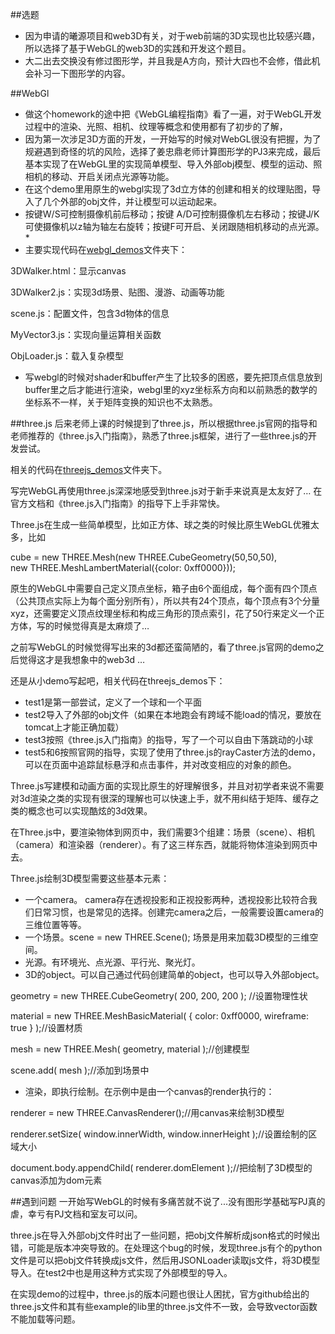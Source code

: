 
##选题
* 因为申请的曦源项目和web3D有关，对于web前端的3D实现也比较感兴趣，所以选择了基于WebGL的web3D的实践和开发这个题目。
* 大二出去交换没有修过图形学，并且我是A方向，预计大四也不会修，借此机会补习一下图形学的内容。


##WebGl
* 做这个homework的途中把《WebGL编程指南》看了一遍，对于WebGL开发过程中的渲染、光照、相机、纹理等概念和使用都有了初步的了解，
* 因为第一次涉足3D方面的开发，一开始写的时候对WebGL很没有把握，为了规避遇到奇怪的坑的风险，选择了姜忠鼎老师计算图形学的PJ3来完成，最后基本实现了在WebGL里的实现简单模型、导入外部obj模型、模型的运动、照相机的移动、开启关闭点光源等功能。
* 在这个demo里用原生的webgl实现了3d立方体的创建和相关的纹理贴图，导入了几个外部的obj文件，并让模型可以运动起来。
* 按键W/S可控制摄像机前后移动；按键 A/D可控制摄像机左右移动；按键J/K可使摄像机以z轴为轴左右旋转；按键F可开启、关闭跟随相机移动的点光源。*
* 主要实现代码在[webgl_demos](https://github.com/WendyFDU/web/tree/master/web_hw2/webgl_demos)文件夹下：

 3DWalker.html：显示canvas

 3DWalker2.js：实现3d场景、贴图、漫游、动画等功能

 scene.js：配置文件，包含3d物体的信息

 MyVector3.js：实现向量运算相关函数

 ObjLoader.js：载入复杂模型
* 写webgl的时候对shader和buffer产生了比较多的困惑，要先把顶点信息放到buffer里之后才能进行渲染，webgl里的xyz坐标系方向和以前熟悉的数学的坐标系不一样，关于矩阵变换的知识也不太熟悉。




##three.js
后来老师上课的时候提到了three.js，所以根据three.js官网的指导和老师推荐的《three.js入门指南》，熟悉了three.js框架，进行了一些three.js的开发尝试。

相关的代码在[threejs_demos](https://github.com/WendyFDU/web/tree/master/web_hw2/threejs_demos)文件夹下。

写完WebGL再使用three.js深深地感受到three.js对于新手来说真是太友好了…
在官方文档和《three.js入门指南》的指导下上手非常快。

Three.js在生成一些简单模型，比如正方体、球之类的时候比原生WebGL优雅太多，比如

cube = new THREE.Mesh(new THREE.CubeGeometry(50,50,50),        
new THREE.MeshLambertMaterial({color: 0xff0000}));

原生的WebGL中需要自己定义顶点坐标，箱子由6个面组成，每个面有四个顶点（公共顶点实际上为每个面分别所有），所以共有24个顶点，每个顶点有3个分量xyz，还需要定义顶点纹理坐标和构成三角形的顶点索引，花了50行来定义一个正方体，写的时候觉得真是太麻烦了…

之前写WebGL的时候觉得写出来的3d都还蛮简陋的，看了three.js官网的demo之后觉得这才是我想象中的web3d …

还是从小demo写起吧，相关代码在threejs_demos下：

* test1是第一部尝试，定义了一个球和一个平面
* test2导入了外部的obj文件（如果在本地跑会有跨域不能load的情况，要放在tomcat上才能正确加载）
* test3按照《three.js入门指南》的指导，写了一个可以自由下落跳动的小球
* test5和6按照官网的指导，实现了使用了three.js的rayCaster方法的demo，可以在页面中追踪鼠标悬浮和点击事件，并对改变相应的对象的颜色。

Three.js写建模和动画方面的实现比原生的好理解很多，并且对初学者来说不需要对3d渲染之类的实现有很深的理解也可以快速上手，就不用纠结于矩阵、缓存之类的概念也可以实现酷炫的3d效果。

在Three.js中，要渲染物体到网页中，我们需要3个组建：场景（scene）、相机（camera）和渲染器（renderer）。有了这三样东西，就能将物体渲染到网页中去。

Three.js绘制3D模型需要这些基本元素：

* 一个camera。 camera存在透视投影和正视投影两种，透视投影比较符合我们日常习惯，也是常见的选择。创建完camera之后，一般需要设置camera的三维位置等等。
* 一个场景。scene = new THREE.Scene(); 场景是用来加载3D模型的三维空间。
* 光源。有环境光、点光源、平行光、聚光灯。
* 3D的object。可以自己通过代码创建简单的object，也可以导入外部object。 

 geometry = new THREE.CubeGeometry( 200, 200, 200 ); //设置物理性状 

 material = new THREE.MeshBasicMaterial( { color: 0xff0000, wireframe: true } );//设置材质 
 
 mesh = new THREE.Mesh( geometry, material );//创建模型 

 scene.add( mesh );//添加到场景中　　
* 渲染，即执行绘制。在示例中是由一个canvas的render执行的：
 
 renderer = new THREE.CanvasRenderer();//用canvas来绘制3D模型

 renderer.setSize( window.innerWidth, window.innerHeight );//设置绘制的区域大小
 
 document.body.appendChild( renderer.domElement );//把绘制了3D模型的canvas添加为dom元素　　


##遇到问题
一开始写WebGL的时候有多痛苦就不说了...没有图形学基础写PJ真的虐，幸亏有PJ文档和室友可以问。

three.js在导入外部obj文件时出了一些问题，把obj文件解析成json格式的时候出错，可能是版本冲突导致的。在处理这个bug的时候，发现three.js有个的python文件是可以把obj文件转换成js文件，然后用JSONLoader读取js文件，将3D模型导入。在test2中也是用这种方式实现了外部模型的导入。

在实现demo的过程中，three.js的版本问题也很让人困扰，官方github给出的three.js文件和其有些example的lib里的three.js文件不一致，会导致vector函数不能加载等问题。


